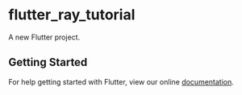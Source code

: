 # flutter_ray_tutorial

A new Flutter project.

## Getting Started

For help getting started with Flutter, view our online
[documentation](https://flutter.io/).
